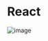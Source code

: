 # React

![image](https://user-images.githubusercontent.com/94992378/178067948-b63b7198-ed3a-48bb-9d94-fceb28e34fef.png)

